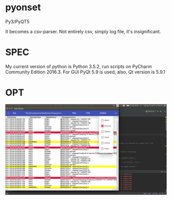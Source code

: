 # pyonset
Py3/PyQT5

It becomes a csv-parser. Not entirely csv, simply log file, it's insignificant.

# SPEC
My current version of python is Python 3.5.2, run scripts on PyCharm Community Edition 2016.3.
For GUI PyQt 5.9 is used, also, Qt version is 5.9.1

# OPT
![parsScreen](parsScreen.png)

